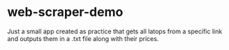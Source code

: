 # web-scraper-demo
Just a small app created as practice that gets all latops from a specific link and outputs them in a .txt file along with their prices.
